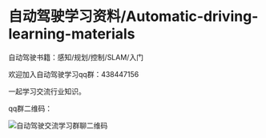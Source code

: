 # 自动驾驶学习资料/Automatic-driving-learning-materials
自动驾驶书籍：感知/规划/控制/SLAM/入门

欢迎加入自动驾驶学习qq群：438447156

一起学习交流行业知识。

qq群二维码：

![自动驾驶交流学习群聊二维码](https://user-images.githubusercontent.com/96108374/145960833-30b5c123-4966-4617-8661-76b32f4654d1.png)
